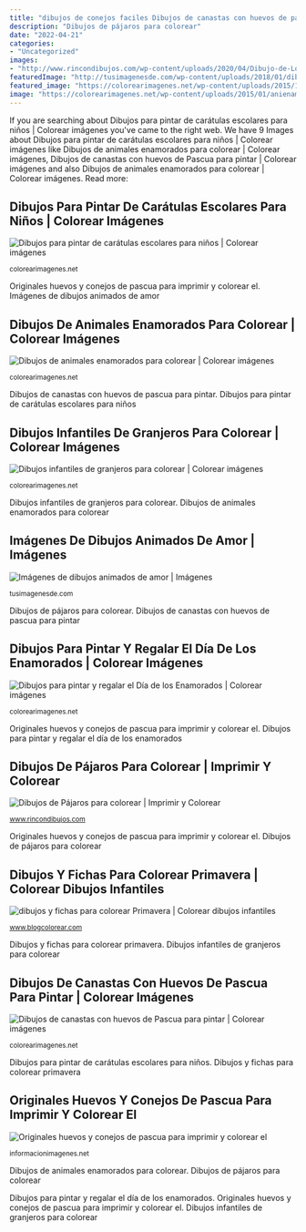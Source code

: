 ```yaml
---
title: "dibujos de conejos faciles Dibujos de canastas con huevos de pascua para pintar"
description: "Dibujos de pájaros para colorear"
date: "2022-04-21"
categories:
- "Uncategorized"
images:
- "http://www.rincondibujos.com/wp-content/uploads/2020/04/Dibujo-de-Lobo-para-colorear-1024x723.jpg"
featuredImage: "http://tusimagenesde.com/wp-content/uploads/2018/01/dibujos-animados-de-amor-55.jpg"
featured_image: "https://colorearimagenes.net/wp-content/uploads/2015/10/caratula.JPG11.jpg"
image: "https://colorearimagenes.net/wp-content/uploads/2015/01/anienamoradosdibujos-conejos-465x434.jpg"
---
```


If you are searching about Dibujos para pintar de carátulas escolares para niños | Colorear imágenes you've came to the right web. We have 9 Images about Dibujos para pintar de carátulas escolares para niños | Colorear imágenes like Dibujos de animales enamorados para colorear | Colorear imágenes, Dibujos de canastas con huevos de Pascua para pintar | Colorear imágenes and also Dibujos de animales enamorados para colorear | Colorear imágenes. Read more:

## Dibujos Para Pintar De Carátulas Escolares Para Niños | Colorear Imágenes

![Dibujos para pintar de carátulas escolares para niños | Colorear imágenes](https://colorearimagenes.net/wp-content/uploads/2015/10/caratula.JPG11.jpg "Dibujos y fichas para colorear primavera")

<small>colorearimagenes.net</small>

Originales huevos y conejos de pascua para imprimir y colorear el. Imágenes de dibujos animados de amor

## Dibujos De Animales Enamorados Para Colorear | Colorear Imágenes

![Dibujos de animales enamorados para colorear | Colorear imágenes](https://colorearimagenes.net/wp-content/uploads/2015/01/anienamoradosdibujos-conejos-465x434.jpg "Dibujos de animales enamorados para colorear")

<small>colorearimagenes.net</small>

Dibujos de canastas con huevos de pascua para pintar. Dibujos para pintar de carátulas escolares para niños

## Dibujos Infantiles De Granjeros Para Colorear | Colorear Imágenes

![Dibujos infantiles de granjeros para colorear | Colorear imágenes](https://colorearimagenes.net/wp-content/uploads/2015/10/granjero.jpg4_.gif "Dibujos de canastas con huevos de pascua para pintar")

<small>colorearimagenes.net</small>

Dibujos infantiles de granjeros para colorear. Dibujos de animales enamorados para colorear

## Imágenes De Dibujos Animados De Amor | Imágenes

![Imágenes de dibujos animados de amor | Imágenes](http://tusimagenesde.com/wp-content/uploads/2018/01/dibujos-animados-de-amor-55.jpg "Originales huevos y conejos de pascua para imprimir y colorear el")

<small>tusimagenesde.com</small>

Dibujos de pájaros para colorear. Dibujos de canastas con huevos de pascua para pintar

## Dibujos Para Pintar Y Regalar El Día De Los Enamorados | Colorear Imágenes

![Dibujos para pintar y regalar el Día de los Enamorados | Colorear imágenes](https://colorearimagenes.net/wp-content/uploads/2015/02/imagenes-de-dibujos-de-amor-para-pintar-y-colorear-51.jpg "Dibujos de canastas con huevos de pascua para pintar")

<small>colorearimagenes.net</small>

Originales huevos y conejos de pascua para imprimir y colorear el. Dibujos para pintar y regalar el día de los enamorados

## Dibujos De Pájaros Para Colorear | Imprimir Y Colorear

![Dibujos de Pájaros para colorear | Imprimir y Colorear](http://www.rincondibujos.com/wp-content/uploads/2020/04/Dibujo-de-Lobo-para-colorear-1024x723.jpg "Dibujos de pájaros para colorear")

<small>www.rincondibujos.com</small>

Originales huevos y conejos de pascua para imprimir y colorear el. Dibujos de pájaros para colorear

## Dibujos Y Fichas Para Colorear Primavera | Colorear Dibujos Infantiles

![dibujos y fichas para colorear Primavera | Colorear dibujos infantiles](http://lh4.ggpht.com/_t5wFU4WsbOM/S5gTOun5zjI/AAAAAAAACP8/T6TfiLjXIeg/primavera_29[3].jpg?imgmax=800 "Dibujos para pintar de carátulas escolares para niños")

<small>www.blogcolorear.com</small>

Dibujos y fichas para colorear primavera. Dibujos infantiles de granjeros para colorear

## Dibujos De Canastas Con Huevos De Pascua Para Pintar | Colorear Imágenes

![Dibujos de canastas con huevos de Pascua para pintar | Colorear imágenes](https://colorearimagenes.net/wp-content/uploads/2015/02/canasta-huevos-1.gif "Dibujos de animales enamorados para colorear")

<small>colorearimagenes.net</small>

Dibujos para pintar de carátulas escolares para niños. Dibujos y fichas para colorear primavera

## Originales Huevos Y Conejos De Pascua Para Imprimir Y Colorear El

![Originales huevos y conejos de pascua para imprimir y colorear el](https://informacionimagenes.net/wp-content/uploads/2016/01/huevos-conejos-pascua-6.jpg "Dibujos y fichas para colorear primavera")

<small>informacionimagenes.net</small>

Dibujos de animales enamorados para colorear. Dibujos de pájaros para colorear

Dibujos para pintar y regalar el día de los enamorados. Originales huevos y conejos de pascua para imprimir y colorear el. Dibujos infantiles de granjeros para colorear
